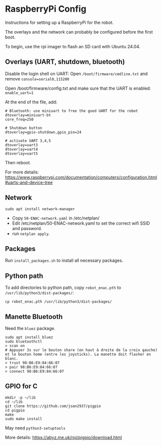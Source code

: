 # RaspberryPi Config

Instructions for setting up a RaspberryPi for the robot.

The overlays and the network can probably be configured before the first boot.

To begin, use the rpi imager to flash an SD card with Ubuntu 24.04.


## Overlays (UART, shutdown, bluetooth)

Disable the login shell on UART:
Open `/boot/firmware/cmdline.txt` and remove `console=serial0,115200`

Open /boot/firmware/config.txt and make sure that the UART is enabled:
`enable_uart=1`

At the end of the file, add:

```
# Bluetooth: use miniuart to free the good UART for the robot
dtoverlay=miniuart-bt
core_freq=250

# Shutdown button
dtoverlay=gpio-shutdown,gpio_pin=24

# activate UART 3,4,5
dtoverlay=uart3
dtoverlay=uart4
dtoverlay=uart5
```

Then reboot.

For more details: https://www.raspberrypi.com/documentation/computers/configuration.html#uarts-and-device-tree

## Network

```
sudo apt install network-manager
```

- Copy `50-ENAC-network.yaml` in /etc/netplan/
- Edit /etc/netplan/50-ENAC-network.yaml to set the correct wifi SSID and password.
- run `netplan apply`.


## Packages

Run `install_packages.sh` to install all necessary packages.


## Python path

To add directories to python path, copy `robot_enac.pth` to `/usr/lib/python3/dist-packages/`:

`cp robot_enac.pth /usr/lib/python3/dist-packages/`


## Manette Bluetooth

Need the `bluez` package.

```
sudo apt install bluez
sudo bluetoothctl
> scan on
# Appuyer 3s sur le bouton share (en haut à droite de la croix gauche) et le bouton home (entre les joysticks). La manette doit flasher en blanc.
> trust 98:B6:E9:84:66:07
> pair 98:B6:E9:84:66:07
> connect 98:B6:E9:84:66:07
```


## GPIO for C

```
mkdir -p ~/lib
cd ~/lib
git clone https://github.com/joan2937/pigpio
cd pigpio
make
sudo make install
```

May need `python3-setuptools`

More details: https://abyz.me.uk/rpi/pigpio/download.html


